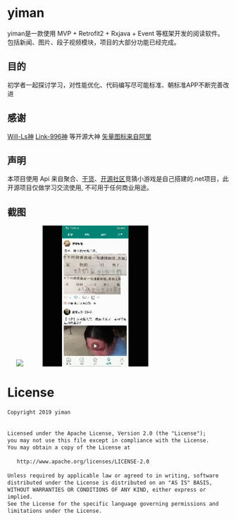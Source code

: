 # yiman

yiman是一款使用 MVP + Retrofit2 + Rxjava + Event 等框架开发的阅读软件。
包括新闻、图片、段子视频模块，项目的大部分功能已经完成。

## 目的
初学者一起探讨学习，对性能优化、代码编写尽可能标准、朝标准APP不断完善改进

## 感谢
[Will-Ls神](https://github.com/Will-Ls/WeiYueKotlin)
[Link-996神](https://www.jianshu.com/p/da8a01d4548a)
等开源大神
[矢量图标来自阿里](https://www.iconfont.cn)

## 声明
本项目使用 Api 来自聚合、[干货](http://gank.io)、[开源社区](https://www.apiopen.top/api.html)竞猜小游戏是自己搭建的.net项目，此开源项目仅做学习交流使用, 不可用于任何商业用途。



## 截图

<img src="screenshots/0.gif" width="240" hspace="20" />

<img src="screenshots/1.gif" width="240"  hspace="20">



License
=======

    Copyright 2019 yiman


    Licensed under the Apache License, Version 2.0 (the "License");
    you may not use this file except in compliance with the License.
    You may obtain a copy of the License at

       http://www.apache.org/licenses/LICENSE-2.0

    Unless required by applicable law or agreed to in writing, software
    distributed under the License is distributed on an "AS IS" BASIS,
    WITHOUT WARRANTIES OR CONDITIONS OF ANY KIND, either express or implied.
    See the License for the specific language governing permissions and
    limitations under the License.
